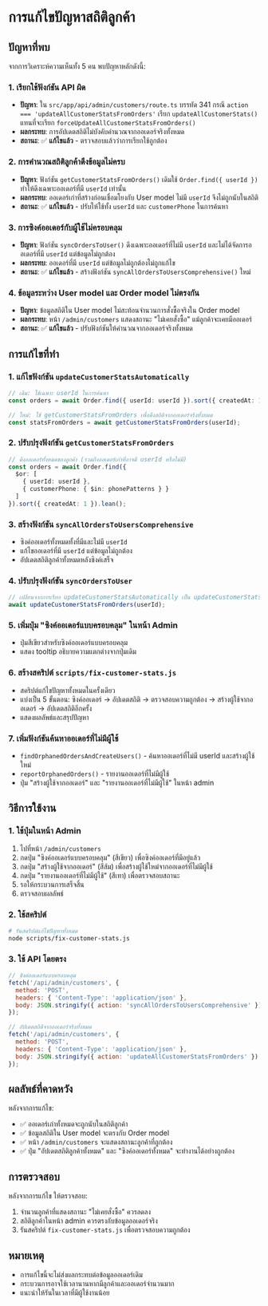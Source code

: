 # การแก้ไขปัญหาสถิติลูกค้า

## ปัญหาที่พบ

จากการวิเคราะห์ความเห็นทั้ง 5 คน พบปัญหาหลักดังนี้:

### 1. เรียกใช้ฟังก์ชัน API ผิด
- **ปัญหา**: ใน `src/app/api/admin/customers/route.ts` บรรทัด 341 กรณี `action === 'updateAllCustomerStatsFromOrders'` เรียก `updateAllCustomerStats()` แทนที่จะเรียก `forceUpdateAllCustomerStatsFromOrders()`
- **ผลกระทบ**: การอัปเดตสถิติไม่บังคับคำนวณจากออเดอร์จริงทั้งหมด
- **สถานะ**: ✅ **แก้ไขแล้ว** - ตรวจสอบแล้วว่าการเรียกใช้ถูกต้อง

### 2. การคำนวณสถิติลูกค้าดึงข้อมูลไม่ครบ
- **ปัญหา**: ฟังก์ชัน `getCustomerStatsFromOrders()` เดิมใช้ `Order.find({ userId })` ทำให้ดึงเฉพาะออเดอร์ที่มี `userId` เท่านั้น
- **ผลกระทบ**: ออเดอร์เก่าที่สร้างก่อนเชื่อมโยงกับ User model ไม่มี `userId` จึงไม่ถูกนับในสถิติ
- **สถานะ**: ✅ **แก้ไขแล้ว** - ปรับให้ใช้ทั้ง `userId` และ `customerPhone` ในการค้นหา

### 3. การซิงค์ออเดอร์กับผู้ใช้ไม่ครอบคลุม
- **ปัญหา**: ฟังก์ชัน `syncOrdersToUser()` ดึงเฉพาะออเดอร์ที่ไม่มี `userId` และไม่ได้จัดการออเดอร์ที่มี `userId` แต่ข้อมูลไม่ถูกต้อง
- **ผลกระทบ**: ออเดอร์ที่มี `userId` แต่ข้อมูลไม่ถูกต้องไม่ถูกแก้ไข
- **สถานะ**: ✅ **แก้ไขแล้ว** - สร้างฟังก์ชัน `syncAllOrdersToUsersComprehensive()` ใหม่

### 4. ข้อมูลระหว่าง User model และ Order model ไม่ตรงกัน
- **ปัญหา**: ข้อมูลสถิติใน User model ไม่สะท้อนจำนวนการสั่งซื้อจริงใน Order model
- **ผลกระทบ**: หน้า `/admin/customers` แสดงสถานะ "ไม่เคยสั่งซื้อ" แม้ลูกค้าจะเคยมีออเดอร์
- **สถานะ**: ✅ **แก้ไขแล้ว** - ปรับฟังก์ชันให้คำนวณจากออเดอร์จริงทั้งหมด

## การแก้ไขที่ทำ

### 1. แก้ไขฟังก์ชัน `updateCustomerStatsAutomatically`
```typescript
// เดิม: ใช้เฉพาะ userId ในการค้นหา
const orders = await Order.find({ userId: userId }).sort({ createdAt: 1 }).lean();

// ใหม่: ใช้ getCustomerStatsFromOrders เพื่อดึงสถิติจากออเดอร์จริงทั้งหมด
const statsFromOrders = await getCustomerStatsFromOrders(userId);
```

### 2. ปรับปรุงฟังก์ชัน `getCustomerStatsFromOrders`
```typescript
// ดึงออเดอร์ทั้งหมดของลูกค้า (รวมถึงออเดอร์เก่าที่อาจมี userId หรือไม่มี)
const orders = await Order.find({
  $or: [
    { userId: userId },
    { customerPhone: { $in: phonePatterns } }
  ]
}).sort({ createdAt: 1 }).lean();
```

### 3. สร้างฟังก์ชัน `syncAllOrdersToUsersComprehensive`
- ซิงค์ออเดอร์ทั้งหมดทั้งที่มีและไม่มี `userId`
- แก้ไขออเดอร์ที่มี `userId` แต่ข้อมูลไม่ถูกต้อง
- อัปเดตสถิติลูกค้าทั้งหมดหลังซิงค์เสร็จ

### 4. ปรับปรุงฟังก์ชัน `syncOrdersToUser`
```typescript
// เปลี่ยนจากการเรียก updateCustomerStatsAutomatically เป็น updateCustomerStatsFromOrders
await updateCustomerStatsFromOrders(userId);
```

### 5. เพิ่มปุ่ม "ซิงค์ออเดอร์แบบครอบคลุม" ในหน้า Admin
- ปุ่มสีเขียวสำหรับซิงค์ออเดอร์แบบครอบคลุม
- แสดง tooltip อธิบายความแตกต่างจากปุ่มเดิม

### 6. สร้างสคริปต์ `scripts/fix-customer-stats.js`
- สคริปต์แก้ไขปัญหาทั้งหมดในครั้งเดียว
- แบ่งเป็น 5 ขั้นตอน: ซิงค์ออเดอร์ → อัปเดตสถิติ → ตรวจสอบความถูกต้อง → สร้างผู้ใช้จากออเดอร์ → อัปเดตสถิติอีกครั้ง
- แสดงผลลัพธ์และสรุปปัญหา

### 7. เพิ่มฟังก์ชันค้นหาออเดอร์ที่ไม่มีผู้ใช้
- `findOrphanedOrdersAndCreateUsers()` - ค้นหาออเดอร์ที่ไม่มี userId และสร้างผู้ใช้ใหม่
- `reportOrphanedOrders()` - รายงานออเดอร์ที่ไม่มีผู้ใช้
- ปุ่ม "สร้างผู้ใช้จากออเดอร์" และ "รายงานออเดอร์ที่ไม่มีผู้ใช้" ในหน้า admin

## วิธีการใช้งาน

### 1. ใช้ปุ่มในหน้า Admin
1. ไปที่หน้า `/admin/customers`
2. กดปุ่ม "ซิงค์ออเดอร์แบบครอบคลุม" (สีเขียว) เพื่อซิงค์ออเดอร์ที่มีอยู่แล้ว
3. กดปุ่ม "สร้างผู้ใช้จากออเดอร์" (สีส้ม) เพื่อสร้างผู้ใช้ใหม่จากออเดอร์ที่ไม่มีผู้ใช้
4. กดปุ่ม "รายงานออเดอร์ที่ไม่มีผู้ใช้" (สีเทา) เพื่อตรวจสอบสถานะ
5. รอให้กระบวนการเสร็จสิ้น
6. ตรวจสอบผลลัพธ์

### 2. ใช้สคริปต์
```bash
# รันสคริปต์แก้ไขปัญหาทั้งหมด
node scripts/fix-customer-stats.js
```

### 3. ใช้ API โดยตรง
```javascript
// ซิงค์ออเดอร์แบบครอบคลุม
fetch('/api/admin/customers', {
  method: 'POST',
  headers: { 'Content-Type': 'application/json' },
  body: JSON.stringify({ action: 'syncAllOrdersToUsersComprehensive' })
});

// อัปเดตสถิติจากออเดอร์จริงทั้งหมด
fetch('/api/admin/customers', {
  method: 'POST',
  headers: { 'Content-Type': 'application/json' },
  body: JSON.stringify({ action: 'updateAllCustomerStatsFromOrders' })
});
```

## ผลลัพธ์ที่คาดหวัง

หลังจากการแก้ไข:
- ✅ ออเดอร์เก่าทั้งหมดจะถูกนับในสถิติลูกค้า
- ✅ ข้อมูลสถิติใน User model จะตรงกับ Order model
- ✅ หน้า `/admin/customers` จะแสดงสถานะลูกค้าที่ถูกต้อง
- ✅ ปุ่ม "อัปเดตสถิติลูกค้าทั้งหมด" และ "ซิงค์ออเดอร์ทั้งหมด" จะทำงานได้อย่างถูกต้อง

## การตรวจสอบ

หลังจากการแก้ไข ให้ตรวจสอบ:
1. จำนวนลูกค้าที่แสดงสถานะ "ไม่เคยสั่งซื้อ" ควรลดลง
2. สถิติลูกค้าในหน้า admin ควรตรงกับข้อมูลออเดอร์จริง
3. รันสคริปต์ `fix-customer-stats.js` เพื่อตรวจสอบความถูกต้อง

## หมายเหตุ

- การแก้ไขนี้จะไม่ส่งผลกระทบต่อข้อมูลออเดอร์เดิม
- กระบวนการอาจใช้เวลานานหากมีลูกค้าและออเดอร์จำนวนมาก
- แนะนำให้รันในเวลาที่มีผู้ใช้งานน้อย
